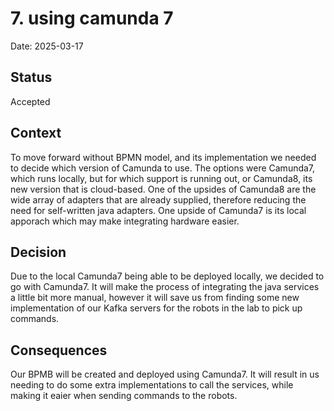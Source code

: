 # 7. using camunda 7

Date: 2025-03-17

## Status

Accepted

## Context

To move forward without BPMN model, and its implementation we needed to decide which version of Camunda to use. The options were Camunda7, which runs locally, but for which support is running out, or Camunda8, its new version that is cloud-based. One of the upsides of Camunda8 are the wide array of adapters that are already supplied, therefore reducing the need for self-written java adapters. One upside of Camunda7 is its local apporach which may make integrating hardware easier. 

## Decision

Due to the local Camunda7 being able to be deployed locally, we decided to go with Camunda7. It will make the process of integrating the java services a little bit more manual, however it will save us from finding some new implementation of our Kafka servers for the robots in the lab to pick up commands. 

## Consequences

Our BPMB will be created and deployed using Camunda7. It will result in us needing to do some extra implementations to call the services, while making it eaier when sending commands to the robots.
